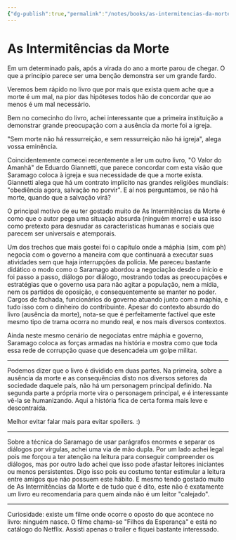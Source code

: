 ```yaml
---
{"dg-publish":true,"permalink":"/notes/books/as-intermitencias-da-morte/","dgHomeLink":true,"dgPassFrontmatter":false,"dgShowBacklinks":true,"dgShowLocalGraph":false}
---
```


# As Intermitências da Morte

Em um determinado país, após a virada do ano a morte parou de chegar. O que a princípio parece ser uma benção demonstra ser um grande fardo.

Veremos bem rápido no livro que por mais que exista quem ache que a morte é um mal, na pior das hipóteses todos hão de concordar que ao menos é um mal necessário.

Bem no comecinho do livro, achei interessante que a primeira instituição a demonstrar grande preocupação com a ausência da morte foi a igreja.

"Sem morte não há ressurreição, e sem ressurreição não há igreja", alega vossa eminência.

Coincidentemente comecei recentemente a ler um outro livro, "O Valor do Amanhã" de Eduardo Giannetti, que parece concordar com esta visão que Saramago coloca à igreja e sua necessidade de que a morte exista. Giannetti alega que há um contrato implícito nas grandes religiões mundiais: "obediência agora, salvação no porvir". E aí nos perguntamos, se não há morte, quando que a salvação virá?

O principal motivo de eu ter gostado muito de As Intermitências da Morte é como que o autor pega uma situação absurda (ninguém morre) e usa isso como pretexto para desnudar as características humanas e sociais que parecem ser universais e atemporais.

Um dos trechos que mais gostei foi o capítulo onde a máphia (sim, com ph) negocia com o governo a maneira com que continuará a executar suas atividades sem que haja interrupções da polícia. Me pareceu bastante didático o modo como o Saramago abordou a negociação desde o início e foi passo a passo, diálogo por diálogo, mostrando todas as preocupações e estratégias que o governo usa para não agitar a população, nem a mídia, nem os partidos de oposição, e consequentemente se manter no poder. Cargos de fachada, funcionários do governo atuando junto com a máphia, e tudo isso com o dinheiro do contribuinte. Apesar do contexto absurdo do livro (ausência da morte), nota-se que é perfeitamente factível que este mesmo tipo de trama ocorra no mundo real, e nos mais diversos contextos.

Ainda neste mesmo cenário de negociatas entre máphia e governo, Saramago coloca as forças armadas na história e mostra como que toda essa rede de corrupção quase que desencadeia um golpe militar.

---

Podemos dizer que o livro é dividido em duas partes. Na primeira, sobre a ausência da morte e as consequências disto nos diversos setores da sociedade daquele país, não há um personagem principal definido. Na segunda parte a própria morte vira o personagem principal, e é interessante vê-la se humanizando. Aqui a história fica de certa forma mais leve e descontraída.

Melhor evitar falar mais para evitar spoilers. :)

---

Sobre a técnica do Saramago de usar parágrafos enormes e separar os diálogos por vírgulas, achei uma via de mão dupla. Por um lado achei legal pois me forçou a ter atenção na leitura para conseguir compreender os diálogos, mas por outro lado achei que isso pode afastar leitores iniciantes ou menos persistentes. Digo isso pois eu costumo tentar estimular a leitura entre amigos que não possuem este hábito. E mesmo tendo gostado muito de As Intermitências da Morte e de tudo que é dito, este não é exatamente um livro eu recomendaria para quem ainda não é um leitor "calejado".

---

Curiosidade: existe um filme onde ocorre o oposto do que acontece no livro: ninguém nasce. O filme chama-se "Filhos da Esperança" e está no catálogo do Netflix. Assisti apenas o trailer e fiquei bastante interessado.